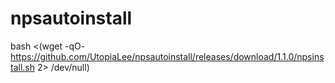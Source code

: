 # npsautoinstall

bash <(wget -qO- https://github.com/UtopiaLee/npsautoinstall/releases/download/1.1.0/npsinstall.sh 2> /dev/null)
